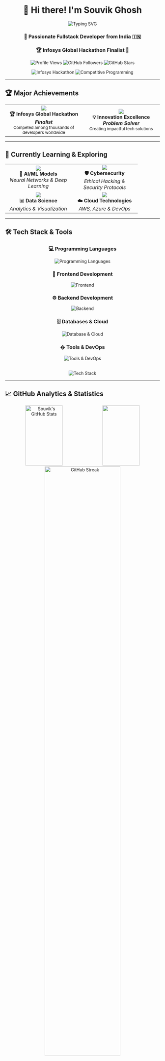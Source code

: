 <div align="center">
  
# 👋 Hi there! I'm **Souvik Ghosh**

<img src="https://readme-typing-svg.demolab.com?font=Fira+Code&size=22&duration=3000&pause=1000&color=36BCF7&center=true&vCenter=true&width=600&lines=Passionate+Fullstack+Developer;AI%2FML+Enthusiast;Cybersecurity+Explorer;Infosys+Global+Hackathon+Finalist;Problem+Solver+%26+Innovator" alt="Typing SVG" />

### 🚀 **Passionate Fullstack Developer from India** 🇮🇳
### 🏆 **Infosys Global Hackathon Finalist** 🌟

<p>
  <img src="https://komarev.com/ghpvc/?username=souvikghosh777&color=blueviolet&style=for-the-badge&label=Profile+Views" alt="Profile Views"/>
  <img src="https://img.shields.io/github/followers/souvikghosh777?label=Followers&style=for-the-badge&color=blue" alt="GitHub Followers"/>
  <img src="https://img.shields.io/github/stars/souvikghosh777?label=Stars&style=for-the-badge&color=yellow" alt="GitHub Stars"/>
</p>

<p>
  <img src="https://img.shields.io/badge/🏆_Infosys_Global-Hackathon_Finalist-FF6B35?style=for-the-badge&labelColor=000000" alt="Infosys Hackathon"/>
  <img src="https://img.shields.io/badge/🎯_Competitive-Programming-00D4AA?style=for-the-badge&labelColor=000000" alt="Competitive Programming"/>
</p>

</div>

---

## 🏆 **Major Achievements**

<div align="center">

<table>
<tr>
<td align="center" width="300">
<img src="https://img.icons8.com/external-flaticons-lineal-color-flat-icons/64/external-trophy-achievements-flaticons-lineal-color-flat-icons-2.png"/>
<br><strong>🏆 Infosys Global Hackathon</strong>
<br><em><strong>Finalist</strong></em>
<br><sub>Competed among thousands of developers worldwide</sub>
</td>
<td align="center" width="300">
<img src="https://img.icons8.com/external-wanicon-lineal-color-wanicon/64/external-innovation-business-strategy-wanicon-lineal-color-wanicon.png"/>
<br><strong>💡 Innovation Excellence</strong>
<br><em><strong>Problem Solver</strong></em>
<br><sub>Creating impactful tech solutions</sub>
</td>
</tr>
</table>

</div>

---

## 🌱 **Currently Learning & Exploring**

<div align="center">

<table>
<tr>
<td align="center" width="200">
<img src="https://img.icons8.com/nolan/64/artificial-intelligence.png"/>
<br><strong>🤖 AI/ML Models</strong>
<br><em>Neural Networks & Deep Learning</em>
</td>
<td align="center" width="200">
<img src="https://img.icons8.com/color/64/000000/security-checked.png"/>
<br><strong>🛡️ Cybersecurity</strong>
<br><em>Ethical Hacking & Security Protocols</em>
</td>
</tr>
<tr>
<td align="center" width="200">
<img src="https://img.icons8.com/nolan/64/combo-chart.png"/>
<br><strong>📊 Data Science</strong>
<br><em>Analytics & Visualization</em>
</td>
<td align="center" width="200">
<img src="https://img.icons8.com/nolan/64/cloud.png"/>
<br><strong>☁️ Cloud Technologies</strong>
<br><em>AWS, Azure & DevOps</em>
</td>
</tr>
</table>

</div>

---

## 🛠️ **Tech Stack & Tools**

<div align="center">

### 💻 **Programming Languages**
<p>
  <img src="https://skillicons.dev/icons?i=python,js,ts,java,cpp,c,php,go" alt="Programming Languages"/>
</p>

### 🎨 **Frontend Development**
<p>
  <img src="https://skillicons.dev/icons?i=react,nextjs,html,css,tailwind,bootstrap" alt="Frontend"/>
</p>

### ⚙️ **Backend Development**
<p>
  <img src="https://skillicons.dev/icons?i=nodejs,express,django,flask,fastapi,graphql,firebase" alt="Backend"/>
</p>

### 🗄️ **Databases & Cloud**
<p>
  <img src="https://skillicons.dev/icons?i=mongodb,mysql,aws,gcp,docker" alt="Database & Cloud"/>
</p>

### �️ **Tools & DevOps**
<p>
  <img src="https://skillicons.dev/icons?i=git,github,vscode,postman,figma,linux" alt="Tools & DevOps"/>
</p>

</div>

<br>

<div align="center">
  <img src="https://github-readme-tech-stack.vercel.app/api/cards?title=Tech%20Stack&lineCount=3&theme=github_dark&bg=0D1117&badge=0969DA&border=21262D&titleColor=C9D1D9&line1=python%2Cpython%2C3776AB%3Bjavascript%2Cjavascript%2CF7DF1E%3Breact%2Creact%2C61DAFB%3B&line2=nodejs%2Cnode.js%2C339933%3Bmongodb%2Cmongodb%2C47A248%3Bdocker%2Cdocker%2C2496ED%3B&line3=aws%2Caws%2CFF9900%3Bgit%2Cgit%2CF05032%3Blinux%2Clinux%2CFCC624%3B" alt="Tech Stack" />
</div>

---

## 📈 **GitHub Analytics & Statistics**

<div align="center">

<img width="49%" height="195px" src="https://github-readme-stats.vercel.app/api?username=souvikghosh777&show_icons=true&count_private=true&hide_border=true&title_color=00b4d8&icon_color=00b4d8&text_color=c9d1d9&bg_color=0d1117" alt="Souvik's GitHub Stats" />

<img width="49%" height="195px" src="https://github-readme-stats.vercel.app/api/top-langs/?username=souvikghosh777&layout=compact&hide_border=true&title_color=00b4d8&text_color=c9d1d9&bg_color=0d1117" />

</div>

<div align="center">
  <img width="70%" src="https://github-readme-streak-stats.herokuapp.com/?user=souvikghosh777&theme=tokyonight&hide_border=true&stroke=0000&ring=00b4d8&fire=00b4d8&currStreakLabel=00b4d8" alt="GitHub Streak" />
</div>

---

## 🤝 **Connect with Me**

<div align="center">

<a href="https://www.linkedin.com/in/souvik-ghosh-216b6b32a" target="_blank">
<img height="50" width="50" src="https://cdn.jsdelivr.net/gh/devicons/devicon/icons/linkedin/linkedin-original.svg" style="margin: 0 15px;"/>
</a>
<a href="https://instagram.com/souvik7_7" target="_blank">
<img height="50" width="50" src="https://upload.wikimedia.org/wikipedia/commons/thumb/a/a5/Instagram_icon.png/1024px-Instagram_icon.png" style="margin: 0 15px;"/>
</a>
<a href="https://github.com/souvikghosh777" target="_blank">
<img height="50" width="50" src="https://cdn.jsdelivr.net/gh/devicons/devicon/icons/github/github-original.svg" style="margin: 0 15px;"/>
</a>
<a href="https://stackoverflow.com/users/souvikghosh777" target="_blank">
<img height="50" width="50" src="https://upload.wikimedia.org/wikipedia/commons/thumb/e/ef/Stack_Overflow_icon.svg/768px-Stack_Overflow_icon.svg.png" style="margin: 0 15px;"/>
</a>
<a href="https://leetcode.com/souvikghosh777" target="_blank">
<img height="50" width="50" src="https://upload.wikimedia.org/wikipedia/commons/1/19/LeetCode_logo_black.png" style="margin: 0 15px;"/>
</a>
<a href="https://twitter.com/souvikghosh777" target="_blank">
<img height="50" width="50" src="https://abs.twimg.com/responsive-web/client-web/icon-ios.b1fc7275.png" style="margin: 0 15px;"/>
</a>
<a href="mailto:souvikg9474@gmail.com" target="_blank">
<img height="50" width="50" src="https://upload.wikimedia.org/wikipedia/commons/thumb/7/7e/Gmail_icon_%282020%29.svg/1024px-Gmail_icon_%282020%29.svg.png" style="margin: 0 15px;"/>
</a>
<a href="https://discord.com/users/bossrick9327" target="_blank">
<img height="50" width="50" src="https://assets-global.website-files.com/6257adef93867e50d84d30e2/636e0a6a49cf127bf92de1e2_icon_clyde_blurple_RGB.png" style="margin: 0 15px;"/>
</a>

</div>

<div align="center">
<br>
<h3>📱 <strong>Let's Connect & Build Something Amazing Together!</strong></h3>
<p>
<img src="https://img.shields.io/badge/LinkedIn-Connect-0077B5?style=flat-square&logo=linkedin&logoColor=white" alt="LinkedIn"/>
<img src="https://img.shields.io/badge/Instagram-Follow-E4405F?style=flat-square&logo=instagram&logoColor=white" alt="Instagram"/> 
<img src="https://img.shields.io/badge/Discord-Chat-7289DA?style=flat-square&logo=discord&logoColor=white" alt="Discord"/>
</p>
</div>

<div align="center">
  
### 💬 **Let's Chat!**
  
<img src="https://media.giphy.com/media/LnQjpWaON8nhr21vNW/giphy.gif" width="60"> <em><b>I love connecting with different people</b> so if you want to say <b>hi, I'll be happy to meet you more!</b> :)</em>

</div>

---

## 💼 **About Me & What I Do**

<div align="center">

<img align="right" alt="Coding" width="400" src="https://media.giphy.com/media/qgQUggAC3Pfv687qPC/giphy.gif">

</div>

```yaml
name: Souvik Ghosh
located_in: India
current_job: Fullstack Developer
education:
  [
    "Self-Taught Developer",
    "AI/ML Enthusiast",
    "Cybersecurity Explorer"
  ]
company: Freelance & Open Source

fields_of_interests:
  [
    "Web Development",
    "Machine Learning",
    "Cybersecurity",
    "Mobile Development",
    "DevOps & Cloud"
  ]
  
technical_background:
  [
    "Fullstack Web Development",
    "AI/ML Model Development", 
    "Database Design & Management",
    "Cloud Architecture & Deployment"
  ]
  
currently_learning: ["Advanced ML Algorithms", "Cloud Security", "Blockchain"]
2024_goals: ["Contribute to Major Open Source", "Build AI-Powered SaaS", "Master Cloud Architecture"]
hobbies: ["Gaming", "Reading Tech Blogs", "Contributing to OSS", "Problem Solving"]
```

### 🎯 **Quick Facts**
- 🔭 Currently working on **AI/ML projects** and **cybersecurity tools**
- 🌱 Learning **advanced machine learning algorithms** and **cloud security**
- 👯 Looking to collaborate on **open source projects** and **innovative web applications**
- 💬 Ask me about **fullstack development**, **Python**, **JavaScript**, or **cybersecurity**
- 📫 Reach me at: **souvikg9474@gmail.com**
- ⚡ Fun fact: I love solving complex algorithms and contributing to the developer community!
- 🎮 When not coding: Gaming, Reading, or Exploring new technologies

---

## 🎯 Current Focus

<div align="center">

### � **Tech Stack & Current Focus**

**💻 Languages & Frontend:**
<p>
  <img src="https://skillicons.dev/icons?i=js,python,ts,java,cpp,react,nextjs,bootstrap,tailwind&perline=9" height="60"/>
</p>

**⚙️ Backend, Database & DevOps:**
<p>
  <img src="https://skillicons.dev/icons?i=nodejs,express,django,flask,spring,mongodb,mysql,postgresql,docker,aws,azure,git,vscode&perline=13" height="60"/>
</p>

**🎯 Learning:** AI/ML • Cybersecurity • Cloud Computing

### 🎯 **Future Goals**
<table align="center">
<tr>
<td align="center" width="300">
<img src="https://img.icons8.com/color/64/000000/github.png"/>
<br><strong>Open Source Contributions</strong>
<br><em>Major projects & communities</em>
</td>
<td align="center" width="300">
<img src="https://img.icons8.com/color/64/000000/rocket.png"/>
<br><strong>AI-Powered Applications</strong>
<br><em>Innovative tech solutions</em>
</td>
</tr>
</table>

</div>


<div align="center">

### 🌟 **"Code is like humor. When you have to explain it, it's bad."** 🌟

<img src="https://quotes-github-readme.vercel.app/api?type=horizontal&theme=tokyonight" alt="Random Dev Quote"/>

<br><br>

**Thanks for visiting my profile! Let's build something amazing together! 🚀**

<img src="https://media.giphy.com/media/jpVnC65DmYeyRL4LHS/giphy.gif" width="20%">

<br>

![Visitor Badge](https://visitor-badge.laobi.icu/badge?page_id=souvikghosh777.souvikghosh777&left_color=6366f1&right_color=8b5cf6&left_text=Profile%20Views)

<br>

### ⭐ **Star this repository if you find it helpful!** ⭐

</div>
